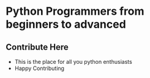 # Python Programmers from beginners to advanced 
## Contribute Here

* This is the place for all you python enthusiasts
* Happy Contributing